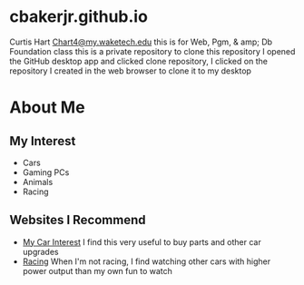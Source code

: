 # cbakerjr.github.io

Curtis Hart
Chart4@my.waketech.edu
this is for Web, Pgm, & amp; Db Foundation class
this is a private repository
to clone this repository I opened the GitHub desktop app and clicked clone repository, I clicked on the repository I created in the web browser to clone it to my desktop

# About Me  
## My Interest  
* Cars
* Gaming PCs
* Animals
* Racing  
## Websites I Recommend  
* [My Car Interest](https://www.carid.com/?gclid=807a2a2e9183101b14124cd6ae505e50&gclsrc=3p.ds&msclkid=807a2a2e9183101b14124cd6ae505e50&utm_source=bing&utm_medium=cpc&utm_campaign=00%20-%20CARiD%20%7C%20Search%20%7C%20Target%20Imp%20Share%20%3D%2080%25&utm_term=carid%20com&utm_content=CARiD%20%7C%20%5Be%5D) I find this very useful to buy parts and other car upgrades
* [Racing](https://www.youtube.com/results?search_query=1320video) When I'm not racing, I find watching other cars with higher power output than my own fun to watch


